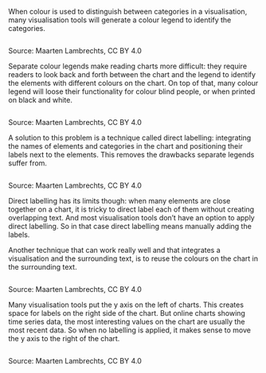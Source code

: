 When colour is used to distinguish between categories in a visualisation, many visualisation tools will generate a colour legend to identify the categories.

<p class='center'>
<img src='Data%20visualisation%20design%20in%20practice%201%20design%20tri%201d0d3c62419c4546846d9a92f783836c/anatomy-legend2x.png' alt='' class='max-600' />
</p>

Source: Maarten Lambrechts, CC BY 4.0

Separate colour legends make reading charts more difficult: they require readers to look back and forth between the chart and the legend to identify the elements with different colours on the chart. On top of that, many colour legend will loose their functionality for colour blind people, or when printed on black and white.

<p class='center'>
<img src='Data%20visualisation%20design%20in%20practice%201%20design%20tri%201d0d3c62419c4546846d9a92f783836c/legend-black-white.png' alt='' class='max-600' />
</p>

Source: Maarten Lambrechts, CC BY 4.0

A solution to this problem is a technique called direct labelling: integrating the names of elements and categories in the chart and positioning their labels next to the elements. This removes the drawbacks separate legends suffer from.

<p class='center'>
<img src='Data%20visualisation%20design%20in%20practice%201%20design%20tri%201d0d3c62419c4546846d9a92f783836c/eu272x.png' alt='' class='max-400' />
</p>

Source: Maarten Lambrechts, CC BY 4.0

Direct labelling has its limits though: when many elements are close together on a chart, it is tricky to direct label each of them without creating overlapping text. And most visualisation tools don’t have an option to apply direct labelling. So in that case direct labelling means manually adding the labels.

Another technique that can work really well and that integrates a visualisation and the surrounding text, is to reuse the colours on the chart in the surrounding text.

<p class='center'>
<img src='Data%20visualisation%20design%20in%20practice%201%20design%20tri%201d0d3c62419c4546846d9a92f783836c/anatomy-text-labels2x.png' alt='' class='max-600' />
</p>

Source: Maarten Lambrechts, CC BY 4.0

Many visualisation tools put the y axis on the left of charts. This creates space for labels on the right side of the chart. But online charts showing time series data, the most interesting values on the chart are usually the most recent data. So when no labelling is applied, it makes sense to move the y axis to the right of the chart.

<p class='center'>
<img src='Data%20visualisation%20design%20in%20practice%201%20design%20tri%201d0d3c62419c4546846d9a92f783836c/axis-right2x.png' alt='' class='max-400' />
</p>

Source: Maarten Lambrechts, CC BY 4.0